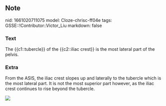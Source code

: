 ## Note
nid: 1661020711075
model: Cloze-chrisc-ff04e
tags: GSSE::!Contributor::Victor_Liu
markdown: false

### Text
The {{c1::tubercle}} of the {{c2::iliac crest}} is the most lateral part of the pelvis.

### Extra
From the ASIS, the iliac crest slopes up and laterally to the
tubercle which is the most lateral part. It is not the most
superior part however, as the iliac crest continues to rise beyond
the tubercle.
<div><img src=
"paste-3fdc57bca5af913381298383ad4071d7ec6f1548.jpg"></div>
